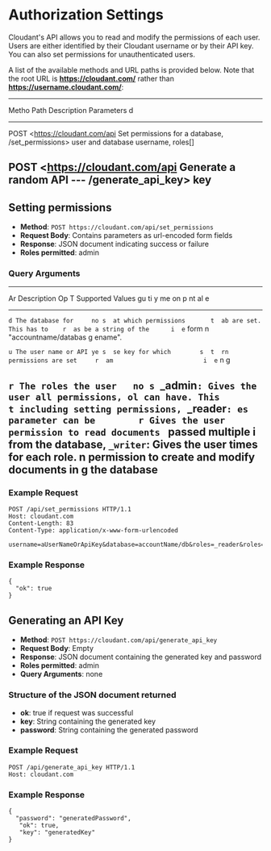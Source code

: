 Authorization Settings
======================

Cloudant's API allows you to read and modify the permissions of each
user. Users are either identified by their Cloudant username or by their
API key. You can also set permissions for unauthenticated users.

A list of the available methods and URL paths is provided below. Note
that the root URL is **<https://cloudant.com/>** rather than
**<https://username.cloudant.com/>**:

  --------------------------------------------------------------------------
  Metho Path                      Description              Parameters
  d                                                        
  ----- ------------------------- ------------------------ -----------------
  POST  <https://cloudant.com/api Set permissions for a    database,
        /set_permissions>         user and database        username, roles[]

  POST  <https://cloudant.com/api Generate a random API    ---
        /generate_api_key>        key                      
  --------------------------------------------------------------------------

Setting permissions
-------------------

-   **Method**: `POST https://cloudant.com/api/set_permissions`
-   **Request Body**: Contains parameters as url-encoded form fields
-   **Response**: JSON document indicating success or failure
-   **Roles permitted**: admin

### Query Arguments

  -------------------------------------------------------------------------
  Ar Description          Op T Supported Values
  gu                      ti y 
  me                      on p 
  nt                      al e 
  -- -------------------- -- - --------------------------------------------
  `d The database for     no s 
  at which permissions       t 
  ab are set. This has to    r 
  as be a string of the      i 
  e` form                    n 
     "accountname/databas    g 
     ename".                   

  `u The user name or API ye s 
  se key for which        s  t 
  rn permissions are set     r 
  am                         i 
  e`                         n 
                             g 

  `r The roles the user   no s `_admin`: Gives the user all permissions,
  ol can have. This          t including setting permissions, `_reader`:
  es parameter can be        r Gives the user permission to read documents
  `  passed multiple         i from the database, `_writer`: Gives the user
     times for each role.    n permission to create and modify documents in
                             g the database
  -------------------------------------------------------------------------

### Example Request

~~~~ {.sourceCode .http}
POST /api/set_permissions HTTP/1.1
Host: cloudant.com
Content-Length: 83
Content-Type: application/x-www-form-urlencoded

username=aUserNameOrApiKey&database=accountName/db&roles=_reader&roles=_writer
~~~~

### Example Response

~~~~ {.sourceCode .javascript}
{
  "ok": true
}
~~~~

Generating an API Key
---------------------

-   **Method**: `POST https://cloudant.com/api/generate_api_key`
-   **Request Body**: Empty
-   **Response**: JSON document containing the generated key and
    password
-   **Roles permitted**: admin
-   **Query Arguments**: none

### Structure of the JSON document returned

-   **ok**: true if request was successful
-   **key**: String containing the generated key
-   **password**: String containing the generated password

### Example Request

~~~~ {.sourceCode .http}
POST /api/generate_api_key HTTP/1.1
Host: cloudant.com
~~~~

### Example Response

~~~~ {.sourceCode .javascript}
{
  "password": "generatedPassword",
   "ok": true,
   "key": "generatedKey"
}
~~~~
